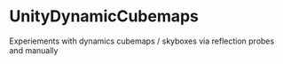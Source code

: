 # UnityDynamicCubemaps
Experiements with dynamics cubemaps / skyboxes via reflection probes and manually
